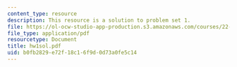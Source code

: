 ```yaml
---
content_type: resource
description: This resource is a solution to problem set 1.
file: https://ol-ocw-studio-app-production.s3.amazonaws.com/courses/22-921-nuclear-power-plant-dynamics-and-control-january-iap-2006/b0fb2829e72f18c16f9d0d73a0fe5c14_hw1sol.pdf
file_type: application/pdf
resourcetype: Document
title: hw1sol.pdf
uid: b0fb2829-e72f-18c1-6f9d-0d73a0fe5c14
---
```


